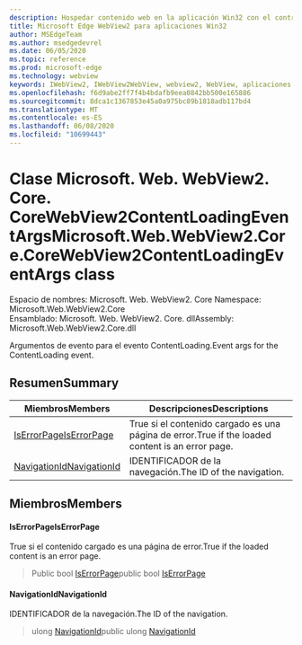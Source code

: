 ```yaml
---
description: Hospedar contenido web en la aplicación Win32 con el control Microsoft Edge WebView2
title: Microsoft Edge WebView2 para aplicaciones Win32
author: MSEdgeTeam
ms.author: msedgedevrel
ms.date: 06/05/2020
ms.topic: reference
ms.prod: microsoft-edge
ms.technology: webview
keywords: IWebView2, IWebView2WebView, webview2, WebView, aplicaciones Win32, Win32, Edge, ICoreWebView2, ICoreWebView2Controller, control de explorador, HTML Edge
ms.openlocfilehash: f6d9abe2ff7f4b4bdafb9eea0842bb500e165886
ms.sourcegitcommit: 8dca1c1367853e45a0a975bc89b1818adb117bd4
ms.translationtype: MT
ms.contentlocale: es-ES
ms.lasthandoff: 06/08/2020
ms.locfileid: "10699443"
---
```

# <span data-ttu-id="0e889-104">Clase Microsoft. Web. WebView2. Core. CoreWebView2ContentLoadingEventArgs</span><span class="sxs-lookup"><span data-stu-id="0e889-104">Microsoft.Web.WebView2.Core.CoreWebView2ContentLoadingEventArgs class</span></span> 

<span data-ttu-id="0e889-105">Espacio de nombres: Microsoft. Web. WebView2. Core </span><span class="sxs-lookup"><span data-stu-id="0e889-105">Namespace: Microsoft.Web.WebView2.Core</span></span>\
<span data-ttu-id="0e889-106">Ensamblado: Microsoft. Web. WebView2. Core. dll</span><span class="sxs-lookup"><span data-stu-id="0e889-106">Assembly: Microsoft.Web.WebView2.Core.dll</span></span>

<span data-ttu-id="0e889-107">Argumentos de evento para el evento ContentLoading.</span><span class="sxs-lookup"><span data-stu-id="0e889-107">Event args for the ContentLoading event.</span></span>

## <span data-ttu-id="0e889-108">Resumen</span><span class="sxs-lookup"><span data-stu-id="0e889-108">Summary</span></span>

 <span data-ttu-id="0e889-109">Miembros</span><span class="sxs-lookup"><span data-stu-id="0e889-109">Members</span></span>                        | <span data-ttu-id="0e889-110">Descripciones</span><span class="sxs-lookup"><span data-stu-id="0e889-110">Descriptions</span></span>
--------------------------------|---------------------------------------------
[<span data-ttu-id="0e889-111">IsErrorPage</span><span class="sxs-lookup"><span data-stu-id="0e889-111">IsErrorPage</span></span>](#iserrorpage) | <span data-ttu-id="0e889-112">True si el contenido cargado es una página de error.</span><span class="sxs-lookup"><span data-stu-id="0e889-112">True if the loaded content is an error page.</span></span>
[<span data-ttu-id="0e889-113">NavigationId</span><span class="sxs-lookup"><span data-stu-id="0e889-113">NavigationId</span></span>](#navigationid) | <span data-ttu-id="0e889-114">IDENTIFICADOR de la navegación.</span><span class="sxs-lookup"><span data-stu-id="0e889-114">The ID of the navigation.</span></span>

## <span data-ttu-id="0e889-115">Miembros</span><span class="sxs-lookup"><span data-stu-id="0e889-115">Members</span></span>

#### <span data-ttu-id="0e889-116">IsErrorPage</span><span class="sxs-lookup"><span data-stu-id="0e889-116">IsErrorPage</span></span> 

<span data-ttu-id="0e889-117">True si el contenido cargado es una página de error.</span><span class="sxs-lookup"><span data-stu-id="0e889-117">True if the loaded content is an error page.</span></span>

> <span data-ttu-id="0e889-118">Public bool [IsErrorPage](#iserrorpage)</span><span class="sxs-lookup"><span data-stu-id="0e889-118">public bool [IsErrorPage](#iserrorpage)</span></span>

#### <span data-ttu-id="0e889-119">NavigationId</span><span class="sxs-lookup"><span data-stu-id="0e889-119">NavigationId</span></span> 

<span data-ttu-id="0e889-120">IDENTIFICADOR de la navegación.</span><span class="sxs-lookup"><span data-stu-id="0e889-120">The ID of the navigation.</span></span>

> <span data-ttu-id="0e889-121">ulong [NavigationId](#navigationid)</span><span class="sxs-lookup"><span data-stu-id="0e889-121">public ulong [NavigationId](#navigationid)</span></span>

